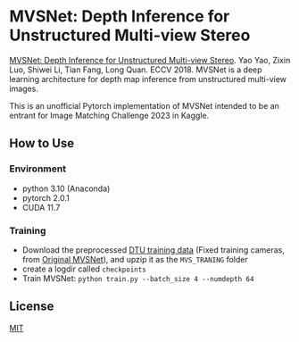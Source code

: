 # MVSNet: Depth Inference for Unstructured Multi-view Stereo
[MVSNet: Depth Inference for Unstructured Multi-view Stereo](https://arxiv.org/abs/1804.02505). Yao Yao, Zixin Luo, Shiwei Li, Tian Fang, Long Quan. ECCV 2018. 
MVSNet is a deep learning architecture for depth map inference from unstructured multi-view images.

This is an unofficial Pytorch implementation of MVSNet intended to be an entrant for Image Matching Challenge 2023 in Kaggle.

## How to Use

### Environment
* python 3.10 (Anaconda)
* pytorch 2.0.1
* CUDA 11.7

### Training

* Download the preprocessed [DTU training data](https://drive.google.com/file/d/1eDjh-_bxKKnEuz5h-HXS7EDJn59clx6V/view) (Fixed training cameras, from [Original MVSNet](https://github.com/YoYo000/MVSNet)), and upzip it as the ``MVS_TRANING`` folder
* create a logdir called ``checkpoints``
* Train MVSNet: ``python train.py --batch_size 4 --numdepth 64``

## License
[MIT](https://choosealicense.com/licenses/mit/)
